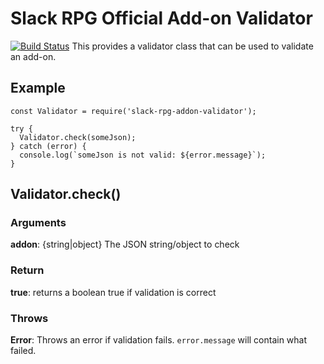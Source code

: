 # Slack RPG Official Add-on Validator
[![Build Status](https://travis-ci.org/shaunburdick/slack-rpg-addon-validator.svg)](https://travis-ci.org/shaunburdick/slack-rpg-addon-validator) This provides a validator class that can be used to validate an add-on.

## Example

```
const Validator = require('slack-rpg-addon-validator');

try {
  Validator.check(someJson);
} catch (error) {
  console.log(`someJson is not valid: ${error.message}`);
}
```

## Validator.check()
### Arguments
**addon**: {string|object} The JSON string/object to check

### Return
**true**: returns a boolean true if validation is correct

### Throws
**Error**: Throws an error if validation fails. `error.message` will contain what failed.
